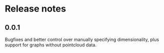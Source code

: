 # Release notes

<!-- do not remove -->

## 0.0.1
Bugfixes and better control over manually specifying dimensionality, plus support for graphs without pointcloud data.

